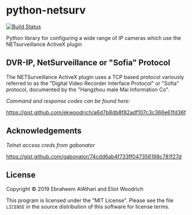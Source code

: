 # python-netsurv 
[![Build Status](https://dev.azure.com/ewoodrich/sofia/_apis/build/status/sofia-netsurv.python-netsurv?branchName=master)](https://dev.azure.com/ewoodrich/sofia/_build/latest?definitionId=4&branchName=master)

Python library for configuring a wide range of IP cameras which use the NETsurveillance ActiveX plugin

## DVR-IP, NetSurveillance  or "Sofia" Protocol
The NETSurveillance ActiveX plugin uses a TCP based protocol variously referred to as the "Digital Video Recorder Interface Protocol" or "Sofia" protocol, documented by the "Hangzhou male Mai Information Co".

*Command and response codes can be found here:*

https://gist.github.com/ekwoodrich/a6d7b8db8f82adf107c3c366e61fd36f


## Acknowledgements

*Telnet access creds from gabonator*

https://gist.github.com/gabonator/74cdd6ab4f733ff047356198c781f27d

## License
Copyright © 2019 Ebraheem AlAthari and Eliot Woodrich

This program is licensed under the "MIT License".  Please
see the file `LICENSE` in the source distribution of this
software for license terms.

